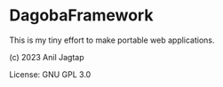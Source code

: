 # DagobaFramework
This is my tiny effort to make portable web applications.

(c) 2023 Anil Jagtap

License: GNU GPL 3.0
